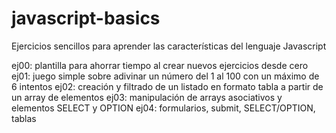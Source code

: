 # javascript-basics
Ejercicios sencillos para aprender las características del lenguaje Javascript

ej00: plantilla para ahorrar tiempo al crear nuevos ejercicios desde cero
ej01: juego simple sobre adivinar un número del 1 al 100 con un máximo de 6 intentos
ej02: creación y filtrado de un listado en formato tabla a partir de un array de elementos
ej03: manipulación de arrays asociativos y elementos SELECT y OPTION
ej04: formularios, submit, SELECT/OPTION, tablas
